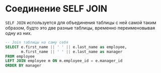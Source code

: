 # Соединение SELF JOIN

`SELF JOIN` используется для объединения таблицы с ней самой таким образом, 
будто это две разные таблицы, временно переименовывая одну из них.

```sql
-- Join таблицы на саму себя
SELECT e.first_name || ' ' || e.last_name as employee,
       m.first_name || ' ' || e.last_name as manager
FROM employee
LEFT JOIN employee m ON m.employee_id = e.manager_id
ORDER BY manager
```
